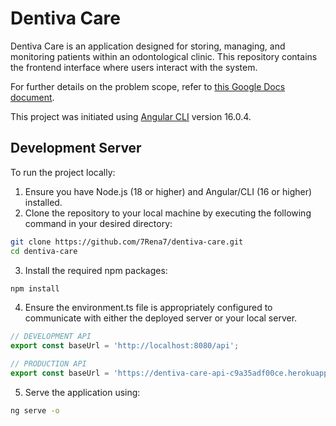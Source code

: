 # Dentiva Care

Dentiva Care is an application designed for storing, managing, and monitoring patients within an odontological clinic. This repository contains the frontend interface where users interact with the system.

For further details on the problem scope, refer to [this Google Docs document](https://docs.google.com/document/d/1LAH34UK6-TpweXkyZxZZGVZN_WqXxlU7yO2jd6XJYR0/edit?usp=sharing).

This project was initiated using [Angular CLI](https://github.com/angular/angular-cli) version 16.0.4.

## Development Server

To run the project locally:

1. Ensure you have Node.js (18 or higher) and Angular/CLI (16 or higher) installed.
2. Clone the repository to your local machine by executing the following command in your desired directory:
  ```bash
  git clone https://github.com/7Rena7/dentiva-care.git
  cd dentiva-care
  ```

3. Install the required npm packages:
  ```bash
  npm install
  ```

4. Ensure the environment.ts file is appropriately configured to communicate with either the deployed server or your local server.
  ```javascript
  // DEVELOPMENT API
  export const baseUrl = 'http://localhost:8080/api';
  
  // PRODUCTION API
  export const baseUrl = 'https://dentiva-care-api-c9a35adf00ce.herokuapp.com/api';
  ```

5. Serve the application using:
  ```bash
  ng serve -o
  ```
